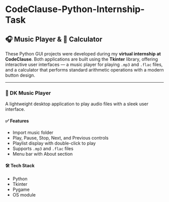 # CodeClause-Python-Internship-Task

## 🎧 Music Player & 🧮 Calculator

These Python GUI projects were developed during my **virtual internship at CodeClause**. Both applications are built using the **Tkinter** library, offering interactive user interfaces — a music player for playing `.mp3` and `.flac` files, and a calculator that performs standard arithmetic operations with a modern button design.

---

### 🎵 DK Music Player

A lightweight desktop application to play audio files with a sleek user interface.

#### ✅ Features
- Import music folder
- Play, Pause, Stop, Next, and Previous controls
- Playlist display with double-click to play
- Supports `.mp3` and `.flac` files
- Menu bar with About section

#### 🛠️ Tech Stack
- Python
- Tkinter
- Pygame
- OS module

